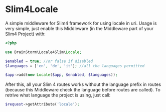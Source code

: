 # Slim4Locale
A simple middleware for Slim4 framework for using locale in uri.
Usage is very simple, just enable this Middleware (in the Middleware part of your Slim4 Project) with:

```php
<?php

use BrainStorm\Locale4Slim\Locale;

$enabled = true; //or false if disabled
$languages = ['en', 'de', 'it']; //all the languages permitted

$app->add(new Locale($app, $enabled, $languages));
```
After this, all your Slim 4 routes works without the language prefix in routes (because this Middleware check the language before routes are called).
To retrive what language the project is using, just call:
```php
$request->getAttribute('locale');
```
